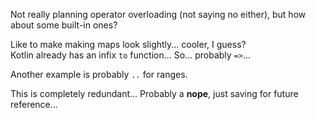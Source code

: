 Not really planning operator overloading (not saying no either), but how about some built-in ones?

Like to make making maps look slightly... cooler, I guess?\
Kotlin already has an infix `to` function... So... probably `=>`...

Another example is probably `..` for ranges.

This is completely redundant... Probably a **nope**, just saving for future reference...